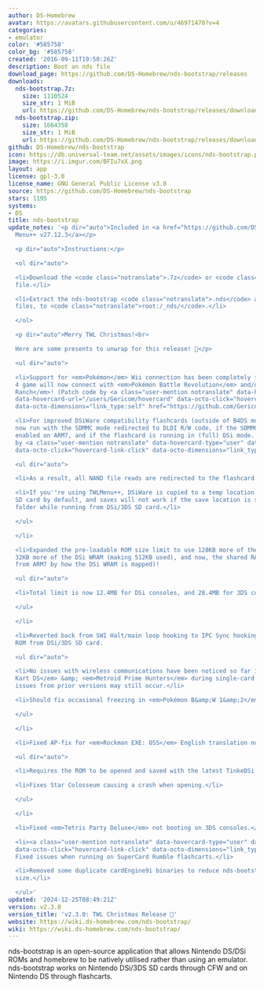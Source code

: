 ```yaml
---
author: DS-Homebrew
avatar: https://avatars.githubusercontent.com/u/46971470?v=4
categories:
- emulator
color: '#585758'
color_bg: '#585758'
created: '2016-09-11T19:50:26Z'
description: Boot an nds file
download_page: https://github.com/DS-Homebrew/nds-bootstrap/releases
downloads:
  nds-bootstrap.7z:
    size: 1110524
    size_str: 1 MiB
    url: https://github.com/DS-Homebrew/nds-bootstrap/releases/download/v2.3.0/nds-bootstrap.7z
  nds-bootstrap.zip:
    size: 1664358
    size_str: 1 MiB
    url: https://github.com/DS-Homebrew/nds-bootstrap/releases/download/v2.3.0/nds-bootstrap.zip
github: DS-Homebrew/nds-bootstrap
icon: https://db.universal-team.net/assets/images/icons/nds-bootstrap.png
image: https://i.imgur.com/BFIu7xX.png
layout: app
license: gpl-3.0
license_name: GNU General Public License v3.0
source: https://github.com/DS-Homebrew/nds-bootstrap
stars: 1195
systems:
- DS
title: nds-bootstrap
update_notes: '<p dir="auto">Included in <a href="https://github.com/DS-Homebrew/TWiLightMenu/releases/tag/v27.12.3"><strong>TW</strong>i<strong>L</strong>ight
  Menu++ v27.12.3</a></p>

  <p dir="auto">Instructions:</p>

  <ol dir="auto">

  <li>Download the <code class="notranslate">.7z</code> or <code class="notranslate">.zip</code>
  file.</li>

  <li>Extract the nds-bootstrap <code class="notranslate">.nds</code> and <code class="notranslate">.ver</code>
  files, to <code class="notranslate">root:/_nds/</code>.</li>

  </ol>

  <p dir="auto">Merry TWL Christmas!<br>

  Here are some presents to unwrap for this release! 🎁</p>

  <ul dir="auto">

  <li>Support for <em>Pokémon</em> Wii connection has been completely fixed! Any Gen
  4 game will now connect with <em>Pokémon Battle Revolution</em> and/or <em>My Pokémon
  Ranch</em>! (Patch code by <a class="user-mention notranslate" data-hovercard-type="user"
  data-hovercard-url="/users/Gericom/hovercard" data-octo-click="hovercard-link-click"
  data-octo-dimensions="link_type:self" href="https://github.com/Gericom">@Gericom</a>)</li>

  <li>For improved DSiWare compatibility flashcards (outside of B4DS mode), they will
  now run with the SDMMC mode redirected to DLDI R/W code, if the SDMMC register is
  enabled on ARM7, and if the flashcard is running in (full) DSi mode. (Patch code
  by <a class="user-mention notranslate" data-hovercard-type="user" data-hovercard-url="/users/Gericom/hovercard"
  data-octo-click="hovercard-link-click" data-octo-dimensions="link_type:self" href="https://github.com/Gericom">@Gericom</a>)

  <ul dir="auto">

  <li>As a result, all NAND file reads are redirected to the flashcard.</li>

  <li>If you''re using TWLMenu++, DSiWare is copied to a temp location on DSi/3DS
  SD card by default, and saves will not work if the save location is set to the TWLMenu++
  folder while running from DSi/3DS SD card.</li>

  </ul>

  </li>

  <li>Expanded the pre-loadable ROM size limit to use 128KB more of the main RAM,
  32KB more of the DSi WRAM (making 512KB used), and now, the shared RAM (freed up
  from ARM7 by how the DSi WRAM is mapped)!

  <ul dir="auto">

  <li>Total limit is now 12.4MB for DSi consoles, and 28.4MB for 3DS consoles!</li>

  </ul>

  </li>

  <li>Reverted back from SWI Halt/main loop hooking to IPC Sync hooking for when reading
  ROM from DSi/3DS SD card.

  <ul dir="auto">

  <li>No issues with wireless communications have been noticed so far in <em>Mario
  Kart DS</em> &amp; <em>Metroid Prime Hunters</em> during single-card play. Same
  issues from prior versions may still occur.</li>

  <li>Should fix occasional freezing in <em>Pokémon B&amp;W 1&amp;2</em>.</li>

  </ul>

  </li>

  <li>Fixed AP-fix for <em>Rockman EXE: OSS</em> English translation not applying.

  <ul dir="auto">

  <li>Requires the ROM to be opened and saved with the latest TinkeDSi nightly build.</li>

  <li>Fixes Star Colosseum causing a crash when opening.</li>

  </ul>

  </li>

  <li>Fixed <em>Tetris Party Deluxe</em> not booting on 3DS consoles.</li>

  <li><a class="user-mention notranslate" data-hovercard-type="user" data-hovercard-url="/users/edo9300/hovercard"
  data-octo-click="hovercard-link-click" data-octo-dimensions="link_type:self" href="https://github.com/edo9300">@edo9300</a>:
  Fixed issues when running on SuperCard Rumble flashcarts.</li>

  <li>Removed some duplicate cardEngine9i binaries to reduce nds-bootstrap''s file
  size.</li>

  </ul>'
updated: '2024-12-25T08:49:21Z'
version: v2.3.0
version_title: 'v2.3.0: TWL Christmas Release 🎄'
website: https://wiki.ds-homebrew.com/nds-bootstrap/
wiki: https://wiki.ds-homebrew.com/nds-bootstrap/
---
```

nds-bootstrap is an open-source application that allows Nintendo DS/DSi ROMs and homebrew to be natively utilised rather than using an emulator. nds-bootstrap works on Nintendo DSi/3DS SD cards through CFW and on Nintendo DS through flashcarts.